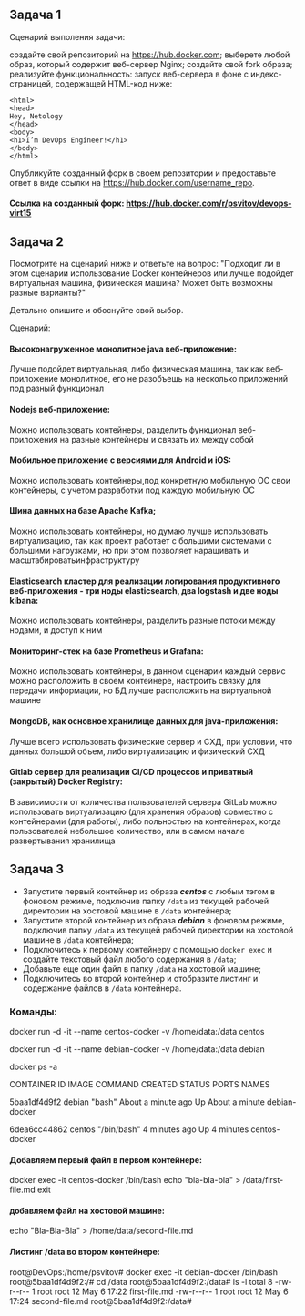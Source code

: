 ## Задача 1
Сценарий выполения задачи:

создайте свой репозиторий на https://hub.docker.com;
выберете любой образ, который содержит веб-сервер Nginx;
создайте свой fork образа;
реализуйте функциональность: запуск веб-сервера в фоне с индекс-страницей, содержащей HTML-код ниже:
```
<html>
<head>
Hey, Netology
</head>
<body>
<h1>I’m DevOps Engineer!</h1>
</body>
</html>
```
Опубликуйте созданный форк в своем репозитории и предоставьте ответ в виде ссылки на https://hub.docker.com/username_repo.

#### Ссылка на созданный форк:  https://hub.docker.com/r/psvitov/devops-virt15

## Задача 2

Посмотрите на сценарий ниже и ответьте на вопрос:
"Подходит ли в этом сценарии использование Docker контейнеров или лучше подойдет виртуальная машина, физическая машина? Может быть возможны разные варианты?"

Детально опишите и обоснуйте свой выбор.

Сценарий:

#### Высоконагруженное монолитное java веб-приложение:
Лучше подойдет виртуальная, либо физическая машина, так как веб-приложение монолитное, его не разобъешь на несколько приложений под разный функционал
#### Nodejs веб-приложение:
Можно использовать контейнеры, разделить функционал веб-приложения на разные контейнеры и связать их между собой
#### Мобильное приложение c версиями для Android и iOS:
Можно использовать контейнеры,под конкретную мобильную ОС свои контейнеры, с учетом разработки под каждую мобильную ОС
#### Шина данных на базе Apache Kafka;
Можно использовать контейнеры, но думаю лучше использовать виртуализацию, так как проект работает с большими системами с большими нагрузками, но при этом позволяет наращивать и масштабироватьинфраструктуру
#### Elasticsearch кластер для реализации логирования продуктивного веб-приложения - три ноды elasticsearch, два logstash и две ноды kibana:
Можно использовать контейнеры, разделить разные потоки между нодами, и доступ к ним
#### Мониторинг-стек на базе Prometheus и Grafana:
Можно использовать контейнеры, в данном сценарии каждый сервис можно расположить в своем контейнере, настроить связку для передачи информации, но БД лучше расположить на виртуальной машине
#### MongoDB, как основное хранилище данных для java-приложения:
Лучше всего использовать физические сервер и СХД, при условии, что данных большой объем, либо виртуализацию и физический СХД
#### Gitlab сервер для реализации CI/CD процессов и приватный (закрытый) Docker Registry:
В зависимости от количества пользователей сервера GitLab можно использовать виртуализацию (для хранения образов) совместно с контейнерами (для работы), либо польностью на контейнерах, когда пользователей небольшое количество, или в самом начале развертывания хранилища

## Задача 3

- Запустите первый контейнер из образа ***centos*** c любым тэгом в фоновом режиме, подключив папку ```/data``` из текущей рабочей директории на хостовой машине в ```/data``` контейнера;
- Запустите второй контейнер из образа ***debian*** в фоновом режиме, подключив папку ```/data``` из текущей рабочей директории на хостовой машине в ```/data``` контейнера;
- Подключитесь к первому контейнеру с помощью ```docker exec``` и создайте текстовый файл любого содержания в ```/data```;
- Добавьте еще один файл в папку ```/data``` на хостовой машине;
- Подключитесь во второй контейнер и отобразите листинг и содержание файлов в ```/data``` контейнера.

### Команды:

docker run -d -it --name centos-docker -v /home/data:/data centos <p>
docker run -d -it --name debian-docker -v /home/data:/data debian

docker ps -a

CONTAINER ID   IMAGE                   COMMAND                  CREATED              STATUS                      PORTS     NAMES <p>
5baa1df4d9f2   debian                  "bash"                   About a minute ago   Up About a minute                     debian-docker<p>
6dea6cc44862   centos                  "/bin/bash"              4 minutes ago        Up 4 minutes                          centos-docker<p>

#### Добавляем первый файл в первом контейнере:
docker exec -it centos-docker /bin/bash
echo "bla-bla-bla" > /data/first-file.md
exit

#### добавляем файл на хостовой машине:
echo "Bla-Bla-Bla" > /home/data/second-file.md

#### Листинг /data во втором контейнере:

root@DevOps:/home/psvitov# docker exec -it debian-docker /bin/bash
root@5baa1df4d9f2:/# cd /data
root@5baa1df4d9f2:/data# ls -l
total 8
-rw-r--r-- 1 root root 12 May  6 17:22 first-file.md
-rw-r--r-- 1 root root 12 May  6 17:24 second-file.md
root@5baa1df4d9f2:/data#
